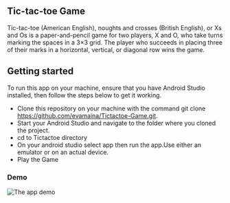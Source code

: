 ## Tic-tac-toe Game

Tic-tac-toe (American English), noughts and crosses (British English),
or Xs and Os is a paper-and-pencil game for two players, X and O,
who take turns marking the spaces in a 3×3 grid. The player who succeeds
in placing three of their marks in a horizontal, vertical, or diagonal row wins the game.

## Getting started
To run this app on your machine, ensure that you have Android Studio installed, then follow the steps below to get it working.

* Clone this repository on your machine with the command git clone https://github.com/evamaina/Tictactoe-Game.git.
* Start your Android Studio and navigate to the folder where you cloned the project.
* cd to Tictactoe directory
* On your android studio select app then run the app.Use either an emulator or on an actual device.
* Play the Game


### Demo

![The app demo](https://media.giphy.com/media/KyC2fFh7Fl1yjQM33A/giphy.gif)
